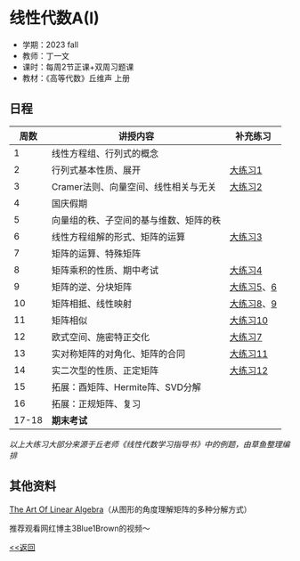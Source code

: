 # 线性代数A(I)
* 学期：2023 fall
* 教师：丁一文
* 课时：每周2节正课+双周习题课
* 教材：《高等代数》丘维声 上册

## 日程
| 周数 | 讲授内容                               | 补充练习 |
| ---- | -------------------------------------- | -------- |
| 1    | 线性方程组、行列式的概念               |          |
| 2    | 行列式基本性质、展开                   | [大练习1](https://calvinxiaocao.github.io/courses/linear-algebraA1/exercise/1.pdf) |
| 3    | Cramer法则、向量空间、线性相关与无关   |[大练习2](https://calvinxiaocao.github.io/courses/linear-algebraA1/exercise/2.pdf)|
| 4    | 国庆假期      |          |
| 5    | 向量组的秩、子空间的基与维数、矩阵的秩 |          |
| 6    | 线性方程组解的形式、矩阵的运算         |[大练习3](https://calvinxiaocao.github.io/courses/linear-algebraA1/exercise/3.pdf) |
| 7    | 矩阵的运算、特殊矩阵                   |          |
| 8    | 矩阵乘积的性质、期中考试               |[大练习4](https://calvinxiaocao.github.io/courses/linear-algebraA1/exercise/4midterm.pdf) |
| 9    | 矩阵的逆、分块矩阵   | [大练习5](https://calvinxiaocao.github.io/courses/linear-algebraA1/exercise/5.pdf)、[6](https://calvinxiaocao.github.io/courses/linear-algebraA1/exercise/6.pdf)|
| 10   | 矩阵相抵、线性映射                     |[大练习8](https://calvinxiaocao.github.io/courses/linear-algebraA1/exercise/8.pdf)、[9](https://calvinxiaocao.github.io/courses/linear-algebraA1/exercise/9.pdf) |
| 11   | 矩阵相似  |[大练习10](https://calvinxiaocao.github.io/courses/linear-algebraA1/exercise/10.pdf)|
| 12   | 欧式空间、施密特正交化                 |[大练习7](https://calvinxiaocao.github.io/courses/linear-algebraA1/exercise/7.pdf)|
| 13   | 实对称矩阵的对角化、矩阵的合同         |[大练习11](https://calvinxiaocao.github.io/courses/linear-algebraA1/exercise/11.pdf)|
| 14   |实二次型的性质、正定矩阵|[大练习12](https://calvinxiaocao.github.io/courses/linear-algebraA1/exercise/12.pdf)|
|15|拓展：酉矩阵、Hermite阵、SVD分解||
|16|拓展：正规矩阵、复习||
|17-18|**期末考试**||

*以上大练习大部分来源于丘老师《线性代数学习指导书》中的例题，由草鱼整理编排*

## 其他资料

[The Art Of Linear Algebra](https://calvinxiaocao.github.io/courses/linear-algebraA1/The-Art-of-Linear-Algebra.pdf)（从图形的角度理解矩阵的多种分解方式）

推荐观看网红博主3Blue1Brown的视频～

[<<返回](university_courses)

